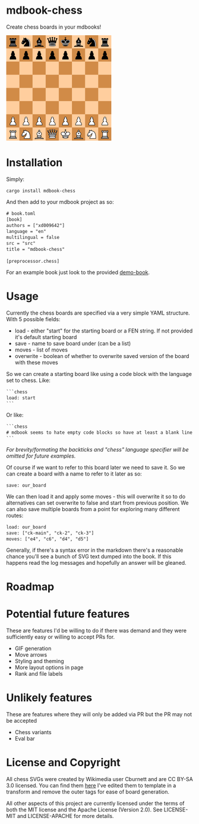 # mdbook-chess

Create chess boards in your mdbooks!

![A chess board in starting position](./doc/demo_image.png)

# Installation

Simply:

```
cargo install mdbook-chess
```

And then add to your mdbook project as so:

```
# book.toml
[book]
authors = ["xd009642"]
language = "en"
multilingual = false
src = "src"
title = "mdbook-chess"

[preprocessor.chess]
```

For an example book just look to the provided [demo-book](./demo-book).

# Usage

Currently the chess boards are specified via a very simple YAML structure. With
5 possible fields:

* load - either "start" for the starting board or a FEN string. If not provided it's default starting board
* save - name to save board under (can be a list)
* moves - list of moves
* overwrite - boolean of whether to overwrite saved version of the board with these moves

So we can create a starting board like using a code block with the language set to chess. Like:


    ```chess
    load: start
    ``` 

Or like:

    ```chess
    # mdbook seems to hate empty code blocks so have at least a blank line
    ```

_For brevity/formating the backticks and "chess" language specifier will be omitted
for future examples._

Of course if we want to refer to this board later we need to save it. So we can
create a board with a name to refer to it later as so:

```chess
save: our_board
```

We can then load it and apply some moves - this will overwrite it so to do
alternatives can set overwrite to false and start from previous position. We
can also save multiple boards from a point for exploring many different routes:

```chess
load: our_board
save: ["ck-main", "ck-2", "ck-3"]
moves: ["e4", "c6", "d4", "d5"]
``` 

Generally, if there's a syntax error in the markdown there's a reasonable
chance you'll see a bunch of SVG text dumped into the book. If this happens
read the log messages and hopefully an answer will be gleaned.

# Roadmap

# Potential future features

These are features I'd be willing to do if there was demand and they were
sufficiently easy or willing to accept PRs for.

* GIF generation
* Move arrows
* Styling and theming
* More layout options in page
* Rank and file labels

# Unlikely features

These are features where they will only be added via PR but the PR may
not be accepted

* Chess variants
* Eval bar

# License and Copyright

All chess SVGs were created by Wikimedia user Cburnett and are CC BY-SA 3.0
licensed. You can find them [here](https://commons.wikimedia.org/wiki/Category:SVG_chess_pieces)
I've edited them to template in a transform and remove the outer tags for
ease of board generation.

All other aspects of this project are currently licensed under the terms of both
the MIT license and the Apache License (Version 2.0). See LICENSE-MIT and
LICENSE-APACHE for more details.
